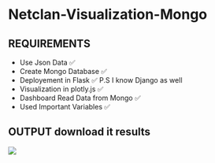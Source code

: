 ﻿# Netclan-Visualization-Mongo

## REQUIREMENTS
- Use Json Data ✅
- Create Mongo Database ✅
- Deployement in Flask ✅ P.S I know Django as well
- Visualization in plotly.js ✅
- Dashboard Read Data from Mongo ✅
- Used Important Variables ✅


## OUTPUT download it results
<img src = "https://github.com/Aaris-Kazi/Netclan-Visualization-Mongo/blob/main/Code_9SSJ7AoiRK.mp4">
